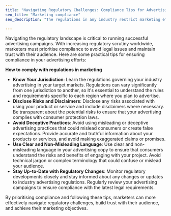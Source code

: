 ```yaml
---
title: "Navigating Regulatory Challenges: Compliance Tips for Advertising"
seo_title: "Marketing compliance"
seo_description: "The regulations in any industry restrict marketing efforts. Struggle to overcome these limitations? Learn how to comply with laws and regulations."

---
```


Navigating the regulatory landscape is critical to running successful advertising campaigns. With increasing regulatory scrutiny worldwide, marketers must prioritise compliance to avoid legal issues and maintain trust with their audience. Here are some practical tips for ensuring compliance in your advertising efforts:

**How to comply with regulations in marketing**

*   **Know Your Jurisdiction**: Learn the regulations governing your industry advertising in your target markets. Regulations can vary significantly from one jurisdiction to another, so it's essential to understand the rules and requirements specific to each region where you plan to advertise.
*   **Disclose Risks and Disclaimers**: Disclose any risks associated with using your product or service and include disclaimers where necessary. Be transparent about the potential risks to ensure that your advertising complies with consumer protection laws.
*   **Avoid Deceptive Practices**: Avoid using misleading or deceptive advertising practices that could mislead consumers or create false expectations. Provide accurate and truthful information about your products or services, and avoid making exaggerated claims or promises.
*   **Use Clear and Non-Misleading Language**: Use clear and non-misleading language in your advertising copy to ensure that consumers understand the risks and benefits of engaging with your project. Avoid technical jargon or complex terminology that could confuse or mislead your audience.
*   **Stay Up-to-Date with Regulatory Changes**: Monitor regulatory developments closely and stay informed about any changes or updates to industry advertising regulations. Regularly review your advertising campaigns to ensure compliance with the latest legal requirements.

By prioritising compliance and following these tips, marketers can more effectively navigate regulatory challenges, build trust with their audience, and achieve their marketing objectives.